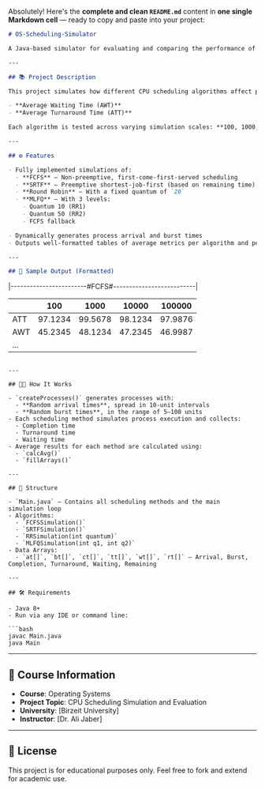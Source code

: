 Absolutely! Here's the **complete and clean `README.md`** content in **one single Markdown cell** — ready to copy and paste into your project:

```markdown
# OS-Scheduling-Simulator

A Java-based simulator for evaluating and comparing the performance of four popular CPU scheduling algorithms: **FCFS (First-Come First-Served)**, **SRTF (Shortest Remaining Time First)**, **Round Robin**, and **MLFQ (Multi-Level Feedback Queue)**. Developed for the Operating Systems course project.

---

## 📚 Project Description

This project simulates how different CPU scheduling algorithms affect process execution in terms of:

- **Average Waiting Time (AWT)**
- **Average Turnaround Time (ATT)**

Each algorithm is tested across varying simulation scales: **100, 1000, 10000, and 100000 process sets** — all randomly generated. The results are printed in table format for easy comparison.

---

## ⚙️ Features

- Fully implemented simulations of:
  - **FCFS** — Non-preemptive, first-come-first-served scheduling
  - **SRTF** — Preemptive shortest-job-first (based on remaining time)
  - **Round Robin** — With a fixed quantum of `20`
  - **MLFQ** — With 3 levels:
    - Quantum 10 (RR1)
    - Quantum 50 (RR2)
    - FCFS fallback

- Dynamically generates process arrival and burst times
- Outputs well-formatted tables of average metrics per algorithm and per iteration count

---

## 🧪 Sample Output (Formatted)

```

\|------------------------#FCFS#--------------------------|

|     | 100     | 1000    | 10000   | 100000  |
| --- | ------- | ------- | ------- | ------- |
| ATT | 97.1234 | 99.5678 | 98.1234 | 97.9876 |
| AWT | 45.2345 | 48.1234 | 47.2345 | 46.9987 |
| ... |         |         |         |         |

````

---

## 🧑‍💻 How It Works

- `createProcesses()` generates processes with:
  - **Random arrival times**, spread in 10-unit intervals
  - **Random burst times**, in the range of 5–100 units
- Each scheduling method simulates process execution and collects:
  - Completion time
  - Turnaround time
  - Waiting time
- Average results for each method are calculated using:
  - `calcAvg()`
  - `fillArrays()`

---

## 📁 Structure

- `Main.java` — Contains all scheduling methods and the main simulation loop
- Algorithms:
  - `FCFSSimulation()`
  - `SRTFSimulation()`
  - `RRSimulation(int quantum)`
  - `MLFQSimulation(int q1, int q2)`
- Data Arrays:
  - `at[]`, `bt[]`, `ct[]`, `tt[]`, `wt[]`, `rt[]` — Arrival, Burst, Completion, Turnaround, Waiting, Remaining

---

## 🛠️ Requirements

- Java 8+
- Run via any IDE or command line:

```bash
javac Main.java
java Main
````

---

## 📘 Course Information

* **Course**: Operating Systems
* **Project Topic**: CPU Scheduling Simulation and Evaluation
* **University**: \[Birzeit University]
* **Instructor**: \[Dr. Ali Jaber]

---

## 📝 License

This project is for educational purposes only. Feel free to fork and extend for academic use.

